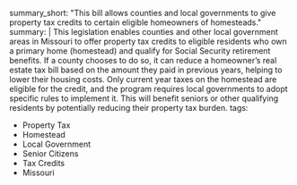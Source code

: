 summary_short: "This bill allows counties and local governments to give property tax credits to certain eligible homeowners of homesteads."
summary: |
  This legislation enables counties and other local government areas in Missouri to offer property tax credits to eligible residents who own a primary home (homestead) and qualify for Social Security retirement benefits. If a county chooses to do so, it can reduce a homeowner’s real estate tax bill based on the amount they paid in previous years, helping to lower their housing costs. Only current year taxes on the homestead are eligible for the credit, and the program requires local governments to adopt specific rules to implement it. This will benefit seniors or other qualifying residents by potentially reducing their property tax burden.
tags:
  - Property Tax
  - Homestead
  - Local Government
  - Senior Citizens
  - Tax Credits
  - Missouri
